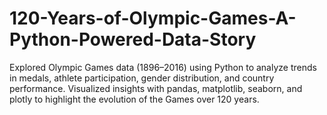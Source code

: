 # 120-Years-of-Olympic-Games-A-Python-Powered-Data-Story
Explored Olympic Games data (1896–2016) using Python to analyze trends in medals, athlete participation, gender distribution, and country performance. Visualized insights with pandas, matplotlib, seaborn, and plotly to highlight the evolution of the Games over 120 years.
